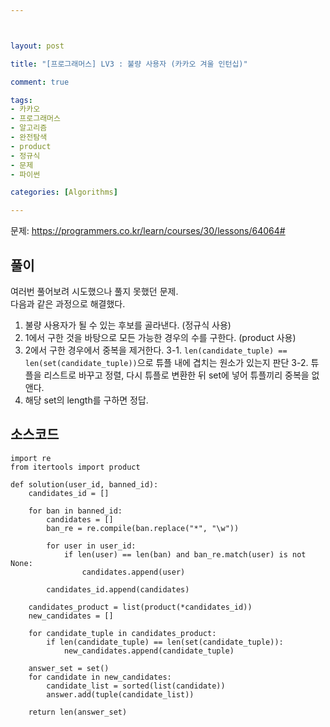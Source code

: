 ```yaml
---



layout: post

title: "[프로그래머스] LV3 : 불량 사용자 (카카오 겨울 인턴십)"

comment: true

tags:
- 카카오
- 프로그래머스
- 알고리즘
- 완전탐색
- product
- 정규식
- 문제
- 파이썬

categories: [Algorithms]

---
```



문제: https://programmers.co.kr/learn/courses/30/lessons/64064#
  
## 풀이
여러번 풀어보려 시도했으나 풀지 못했던 문제.  
다음과 같은 과정으로 해결했다.  
1. 불량 사용자가 될 수 있는 후보를 골라낸다. (정규식 사용)
2. 1에서 구한 것을 바탕으로 모든 가능한 경우의 수를 구한다. (product 사용)
3. 2에서 구한 경우에서 중복을 제거한다. 
	3-1. `len(candidate_tuple) == len(set(candidate_tuple))`으로 튜플 내에 겹치는 원소가 있는지 판단
    3-2. 튜플을 리스트로 바꾸고 정렬, 다시 튜플로 변환한 뒤 set에 넣어 튜플끼리 중복을 없앤다.
4. 해당 set의 length를 구하면 정답.

## 소스코드
```
import re
from itertools import product

def solution(user_id, banned_id):
    candidates_id = []

    for ban in banned_id:
        candidates = []
        ban_re = re.compile(ban.replace("*", "\w"))

        for user in user_id:
            if len(user) == len(ban) and ban_re.match(user) is not None:
                candidates.append(user)

        candidates_id.append(candidates)

    candidates_product = list(product(*candidates_id))
    new_candidates = []

    for candidate_tuple in candidates_product:
        if len(candidate_tuple) == len(set(candidate_tuple)):
            new_candidates.append(candidate_tuple)

    answer_set = set()
    for candidate in new_candidates:
        candidate_list = sorted(list(candidate))
        answer.add(tuple(candidate_list))
        
    return len(answer_set)
```


